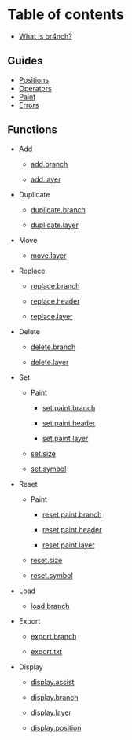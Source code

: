 # Table of contents

- [What is br4nch?](README.md)

## Guides

- [Positions](guides/positions.md)
- [Operators](guides/operators.md)
- [Paint](guides/paint.md)
- [Errors](guides/errors.md)

## Functions

- Add

  - [add.branch](functions/add/add.branch.md)

  - [add.layer](functions/add/add.layer.md)

- Duplicate
  - [duplicate.branch](functions/duplicate/duplicate.branch.md)

  - [duplicate.layer](functions/duplicate/duplicate.layer.md)

- Move
  - [move.layer](functions/move/move.layer.md)

- Replace
  - [replace.branch](functions/replace/replace.branch.md)

  - [replace.header](functions/replace/replace.header.md)

  - [replace.layer](functions/replace/replace.layer.md)

- Delete
  - [delete.branch](functions/delete/delete.branch.md)

  - [delete.layer](functions/delete/delete.layer.md)

- Set

  - Paint

    - [set.paint.branch](functions/set/paint/set.paint.branch.md)

    - [set.paint.header](functions/set/paint/set.paint.header.md)

    - [set.paint.layer](functions/set/paint/set.paint.layer.md)

  - [set.size](functions/set/set.size.md)
  - [set.symbol](functions/set/set.symbol.md)

- Reset

  - Paint

    - [reset.paint.branch](functions/reset/paint/reset.paint.branch.md)

    - [reset.paint.header](functions/reset/paint/reset.paint.header.md)

    - [reset.paint.layer](functions/reset/paint/reset.paint.layer.md)

  - [reset.size](functions/reset/reset.size.md)

  - [reset.symbol](functions/reset/reset.symbol.md)

- Load
  - [load.branch](functions/load/load.branch.md)

- Export
  - [export.branch](functions/export/export.branch.md)

  - [export.txt](functions/export/export.txt.md)

- Display
  - [display.assist](functions/display/display.assist.md)

  - [display.branch](functions/display/display.branch.md)

  - [display.layer](functions/display/display.layer.md)

  - [display.position](functions/display/display.position.md)

